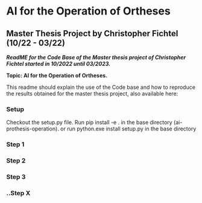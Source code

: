 # AI for the Operation of Ortheses

## Master Thesis Project by Christopher Fichtel (10/22 - 03/22)

***ReadME for the Code Base of the Master thesis project of Christopher Fichtel started in 10/2022 until 03/2023.***

**Topic: AI for the Operation of Ortheses.**

This readme should explain the use of the Code base and how to reproduce the results obtained for the master thesis project, also available here: 

### Setup
Checkout the setup.py file. Run pip install -e . in the base directory (ai-prothesis-operation).
or run python.exe install setup.py in the base directory

### Step 1

### Step 2

### Step 3

### ..Step X
